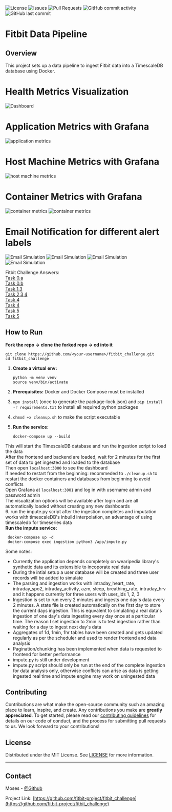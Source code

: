 ![License](https://img.shields.io/badge/license-MIT-blue.svg)
![Issues](https://img.shields.io/github/issues/fitbit-project/fitbit_challenge)
![Pull Requests](https://img.shields.io/github/issues-pr/fitbit-project/fitbit_challenge)
![GitHub commit activity](https://img.shields.io/github/commit-activity/w/fitbit-project/fitbit_challenge)
![GitHub last commit](https://img.shields.io/github/last-commit/fitbit-project/fitbit_challenge)
# Fitbit Data Pipeline

## Overview

This project sets up a data pipeline to ingest Fitbit data into a TimescaleDB database using Docker.

# Health Metrics Visualization
![Dashboard](images/dashboard.png)
# Application Metrics with Grafana
![application metrics](images/grafanaapp1.png)
# Host Machine Metrics with Grafana
![host machine metrics](images/grafanahost1.png)
# Container Metrics with Grafana
![container metrics](images/grafanacontainer1.png)
![container metrics](images/grafanacontainer2.png)
# Email Notification for different alert labels
![Email Simulation](images/emailsimulation.png)
![Email Simulation](images/emailsimulation1.png)
![Email Simulation](images/emailsimulation2.png)
![Email Simulation](images/emailsimulation3.png)

Fitbit Challenge Answers:  
[Task 0.a](docs/task0.md)  
[Task 0.b](fitbit_example.ipynb)  
[Task 1,3](ingeston/ingest.py)  
[Task 2,3,4](backend/main.py)  
[Task 4](impute.py)  
[Task 4](frontend/src/App.js)  
[Task 5](monitoring)  
[Task 5](grafana)  




## How to Run

**Fork the repo -> clone the forked repo -> cd into it**

```
git clone https://github.com/<your-username>/fitbit_challenge.git
cd fitbit_challenge
```
1. **Create a virtual env:**

    ```
    python -m venv venv
    source venv/bin/activate
    ```
2. **Prerequisites:** Docker and Docker Compose must be installed  
3.  `npm install` (once to generate the package-lock.json) and `pip install -r requirements.txt` to install all required python packages
4. `chmod +x cleanup.sh` to make the script executable  
5.  **Run the service:**

    ```
    docker-compose up --build
    ```
This will start the TimescaleDB database and run the ingestion script to load the data  
After the frontend and backend are loaded, wait for 2 minutes for the first set of data to get ingested and loaded to the database  
Then open `localhost:3000` to see the dashboard  
If needed to restart from the beginning: recommeded to `./cleanup.sh` to restart the docker containers and databases from beginning to avoid conflicts  
Open Grafana at `localhost:3001` and log in with username admin and password admin  
The visualization options will be available after login and are all automatically loaded without creating any new dashboards  
6. run the impute.py script after the ingestion completes and imputation works with timescaleDB's inbuild interpolation, an advantage of using timescaledb for timeseries data  
   **Run the impute service:**
   
   ```
    docker-compose up -d
    docker-compose exec ingestion python3 /app/impute.py
   ```
Some notes:
- Currently the application depends completely on wearipedia library's synthetic data and its extensible to incoporate real data
- During the intial setup a user database will be created and three user records will be added to simulate
- The parsing and ingestion works with intraday_heart_rate, intraday_spo2, intraday_activity, azm, sleep, breathing_rate, intraday_hrv and it happens currently for three users with user_ids 1, 2, 3
- Ingestion is set to run every 2 minutes and ingests one day's data every 2 minutes. A state file is created automatically on the first day to store the current days ingestion. This is equvalent to simulating a real data's ingestion of one day's data ingesting every day once at a particular time. The reason I set ingestion to 2min is to test ingestion rather than waiting for a day to ingest next day's data
- Aggregates of 1d, 1min, 1hr tables have been created and gets updated regularly as per the scheduler and used to render frontend and data analysis
- Pagination/chunking has been implemented when data is requested to frontend for better performance
- impute.py is still under development
- impute.py script should only be run at the end of the complete ingestion for data analysis only, otherwise conflicts can arise as data is getting ingested real time and impute engine may work on uningested data

## Contributing

Contributions are what make the open-source community such an amazing place to learn, inspire, and create. Any contributions you make are **greatly appreciated**.
To get started, please read our [contributing guidelines](CONTRIBUTING.md) for details on our code of conduct, and the process for submitting pull requests to us.
We look forward to your contributions!

## License

Distributed under the MIT License. See [LICENSE](LICENSE) for more information.

---

## Contact

Moses - [@Github](https://github.com/fitbit-project/fitbit_challenge/issues)

Project Link: [https://github.com/fitbit-project/fitbit_challenge](https://github.com/fitbit-project/fitbit_challenge)
